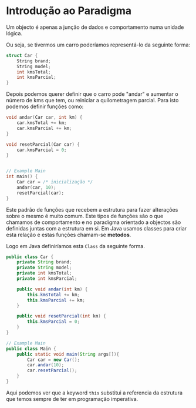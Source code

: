 # Introdução ao Paradigma

Um objecto é apenas a junção de dados e comportamento numa unidade lógica.

Ou seja, se tivermos um carro poderíamos representá-lo da seguinte forma:

```C
struct Car {
    String brand;
    String model;
    int kmsTotal;
    int kmsParcial;
}
```

Depois podemos querer definir que o carro pode "andar" e aumentar o número de
kms que tem, ou reiniciar a quilometragem parcial. Para isto podemos definir
funções como:

```C
void andar(Car car, int km) {
    car.kmsTotal += km;
    car.kmsParcial += km;
}

void resetParcial(Car car) {
    car.kmsParcial = 0;
}


// Example Main
int main() {
    Car car = /* inicialização */
    andar(car, 10);
    resetParcial(car);
}
```

Este padrão de funções que recebem a estrutura para fazer alterações sobre o
mesmo é muito comum. Este tipos de funções são o que chamamos de comportamento
e no paradigma orientado a objectos são definidas juntas com a estrutura em si.
Em Java usamos classes para criar esta relação e estas funções chamam-se **metodos**.

Logo em Java definiríamos esta `Class` da seguinte forma.

```Java
public class Car {
    private String brand;
    private String model;
    private int kmsTotal;
    private int kmsParcial;

    public void andar(int km) {
        this.kmsTotal += km;
        this.kmsParcial += km;
    }

    public void resetParcial(int km) {
        this.kmsParcial = 0;
    }
}

// Example Main
public class Main {
    public static void main(String args[]){
        Car car = new Car();
        car.andar(10);
        car.resetParcial();
    }
}
```

Aqui podemos ver que a keyword `this` substitui a referencia da estrutura que
temos sempre de ter em programação imperativa.
